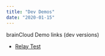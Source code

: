 ```yaml
---
title: "Dev Demos"
date: "2020-01-15"
---
```


brainCloud Demo links (dev versions)

- [Relay Test](https://staging.getbraincloud.com/apidocs/dev-demos/relaytestapp/)
